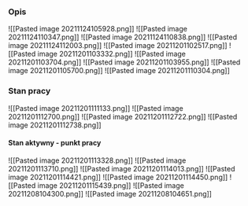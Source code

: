 ### Opis
![[Pasted image 20211124105928.png]]
![[Pasted image 20211124110347.png]]
![[Pasted image 20211124110838.png]]
![[Pasted image 20211124112003.png]]
![[Pasted image 20211201102517.png]]
![[Pasted image 20211201103332.png]]
![[Pasted image 20211201103704.png]]
![[Pasted image 20211201103955.png]]
![[Pasted image 20211201105700.png]]
![[Pasted image 20211201110304.png]]

### Stan pracy
![[Pasted image 20211201111133.png]]
![[Pasted image 20211201112700.png]]
![[Pasted image 20211201112722.png]]
![[Pasted image 20211201112738.png]]

#### Stan aktywny - punkt pracy
![[Pasted image 20211201113328.png]]
![[Pasted image 20211201113710.png]]
![[Pasted image 20211201114013.png]]
![[Pasted image 20211201114421.png]]
![[Pasted image 20211201114450.png]]
![[Pasted image 20211201115439.png]]
![[Pasted image 20211208104300.png]]
![[Pasted image 20211208104651.png]]